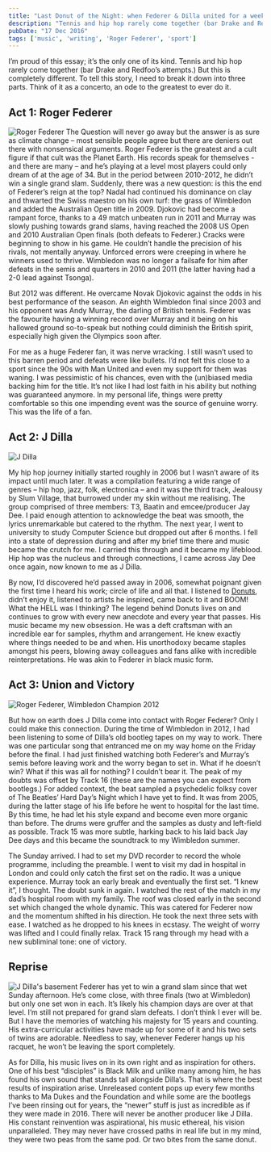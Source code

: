 ```yaml
---
title: "Last Donut of the Night: when Federer & Dilla united for a weekend"
description: "Tennis and hip hop rarely come together (bar Drake and Redfoo’s attempts.) But this is completely different. To tell this story, I need to break it down into three parts."
pubDate: "17 Dec 2016"
tags: ['music', 'writing', 'Roger Federer', 'sport']
---
```


I’m proud of this essay; it’s the only one of its kind. Tennis and hip hop rarely come together (bar Drake and Redfoo’s attempts.) But this is completely different. To tell this story, I need to break it down into three parts. Think of it as a concerto, an ode to the greatest to ever do it.

## Act 1: Roger Federer

![Roger Federer](/images/esq-roger-federer-wimbledon-2012-xlg.jpeg)
The Question will never go away but the answer is as sure as climate change – most sensible people agree but there are deniers out there with nonsensical arguments. Roger Federer is the greatest and a cult figure if that cult was the Planet Earth. His records speak for themselves - and there are many – and he’s playing at a level most players could only dream of at the age of 34. But in the period between 2010-2012, he didn’t win a single grand slam. Suddenly, there was a new question: is this the end of Federer’s reign at the top? Nadal had continued his dominance on clay and thwarted the Swiss maestro on his own turf: the grass of Wimbledon and added the Australian Open title in 2009. Djokovic had become a rampant force, thanks to a 49 match unbeaten run in 2011 and Murray was slowly pushing towards grand slams, having reached the 2008 US Open and 2010 Australian Open finals (both defeats to Federer.) Cracks were beginning to show in his game. He couldn’t handle the precision of his rivals, not mentally anyway. Unforced errors were creeping in where he winners used to thrive. Wimbledon was no longer a failsafe for him after defeats in the semis and quarters in 2010 and 2011 (the latter having had a 2-0 lead against Tsonga).

But 2012 was different. He overcame Novak Djokovic against the odds in his best performance of the season. An eighth Wimbledon final since 2003 and his opponent was Andy Murray, the darling of British tennis. Federer was the favourite having a winning record over Murray and it being on his hallowed ground so-to-speak but nothing could diminish the British spirit, especially high given the Olympics soon after.

For me as a huge Federer fan, it was nerve wracking. I still wasn’t used to this barren period and defeats were like bullets. I’d not felt this close to a sport since the 90s with Man United and even my support for them was waning. I was pessimistic of his chances, even with the (un)biased media backing him for the title. It’s not like I had lost faith in his ability but nothing was guaranteed anymore. In my personal life, things were pretty comfortable so this one impending event was the source of genuine worry. This was the life of a fan.

## Act 2: J Dilla

![J Dilla](/images/dilla.jpeg)

My hip hop journey initially started roughly in 2006 but I wasn’t aware of its impact until much later. It was a compilation featuring a wide range of genres – hip hop, jazz, folk, electronica – and it was the third track, Jealousy by Slum Village, that burrowed under my skin without me realising. The group comprised of three members: T3, Baatin and emcee/producer Jay Dee. I paid enough attention to acknowledge the beat was smooth, the lyrics unremarkable but catered to the rhythm. The next year, I went to university to study Computer Science but dropped out after 6 months. I fell into a state of depression during and after my brief time there and music became the crutch for me. I carried this through and it became my lifeblood. Hip hop was the nucleus and through connections, I came across Jay Dee once again, now known to me as J Dilla.

By now, I’d discovered he’d passed away in 2006, somewhat poignant given the first time I heard his work; circle of life and all that. I listened to [Donuts](https://sampleface.co.uk/28-days-of-dilla-28-j-dilla-donuts/), didn’t enjoy it, listened to artists he inspired, came back to it and BOOM! What the HELL was I thinking? The legend behind Donuts lives on and continues to grow with every new anecdote and every year that passes. His music became my new obsession. He was a deft craftsman with an incredible ear for samples, rhythm and arrangement. He knew exactly where things needed to be and when. His unorthodoxy became staples amongst his peers, blowing away colleagues and fans alike with incredible reinterpretations. He was akin to Federer in black music form.

## Act 3: Union and Victory

![Roger Federer, Wimbledon Champion 2012](/images/Roger-Federer-Wimbledon-Champion-2012_2792722.jpeg)

But how on earth does J Dilla come into contact with Roger Federer? Only I could make this connection. During the time of Wimbledon in 2012, I had been listening to some of Dilla’s old bootleg tapes on my way to work. There was one particular song that entranced me on my way home on the Friday before the final. I had just finished watching both Federer’s and Murray’s semis before leaving work and the worry began to set in. What if he doesn’t win? What if this was all for nothing? I couldn’t bear it. The peak of my doubts was offset by Track 16 (these are the names you can expect from bootlegs.) For added context, the beat sampled a psychedelic folksy cover of The Beatles’ Hard Day’s Night which I have yet to find. It was from 2005, during the latter stage of his life before he went to hospital for the last time. By this time, he had let his style expand and become even more organic than before. The drums were gruffer and the samples as dusty and left-field as possible. Track 15 was more subtle, harking back to his laid back Jay Dee days and this became the soundtrack to my Wimbledon summer.

The Sunday arrived. I had to set my DVD recorder to record the whole programme, including the preamble. I went to visit my dad in hospital in London and could only catch the first set on the radio. It was a unique experience. Murray took an early break and eventually the first set. “I knew it”, I thought. The doubt sunk in again. I watched the rest of the match in my dad’s hospital room with my family. The roof was closed early in the second set which changed the whole dynamic. This was catered for Federer now and the momentum shifted in his direction. He took the next three sets with ease. I watched as he dropped to his knees in ecstasy. The weight of worry was lifted and I could finally relax. Track 15 rang through my head with a new subliminal tone: one of victory.

## Reprise

![J Dilla's basement](/images/4dilla.jpeg)
Federer has yet to win a grand slam since that wet Sunday afternoon. He’s come close, with three finals (two at Wimbledon) but only one set won in each. It’s likely his champion days are over at that level. I’m still not prepared for grand slam defeats. I don’t think I ever will be. But I have the memories of watching his majesty for 15 years and counting. His extra-curricular activities have made up for some of it and his two sets of twins are adorable. Needless to say, whenever Federer hangs up his racquet, he won’t be leaving the sport completely.

As for Dilla, his music lives on in its own right and as inspiration for others. One of his best “disciples” is Black Milk and unlike many among him, he has found his own sound that stands tall alongside Dilla’s. That is where the best results of inspiration arise. Unreleased content pops up every few months thanks to Ma Dukes and the Foundation and while some are the bootlegs I’ve been rinsing out for years, the “newer” stuff is just as incredible as if they were made in 2016. There will never be another producer like J Dilla. His constant reinvention was aspirational, his music ethereal, his vision unparalleled. They may never have crossed paths in real life but in my mind, they were two peas from the same pod. Or two bites from the same donut.
